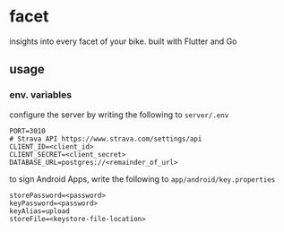# facet
insights into every facet of your bike. built with Flutter and Go

## usage
### env. variables
configure the server by writing the following to `server/.env`
```
PORT=3010
# Strava API https://www.strava.com/settings/api
CLIENT_ID=<client_id>
CLIENT_SECRET=<client_secret>
DATABASE_URL=postgres://<remainder_of_url>
```

to sign Android Apps, write the following to `app/android/key.properties`
```
storePassword=<password>
keyPassword=<password>
keyAlias=upload
storeFile=<keystore-file-location>
```
